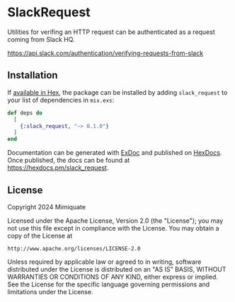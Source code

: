 # SlackRequest

Utilities for verifing an HTTP request can be authenticated as a request
coming from Slack HQ.

https://api.slack.com/authentication/verifying-requests-from-slack

## Installation

If [available in Hex](https://hex.pm/docs/publish), the package can be installed
by adding `slack_request` to your list of dependencies in `mix.exs`:

```elixir
def deps do
  [
    {:slack_request, "~> 0.1.0"}
  ]
end
```

Documentation can be generated with [ExDoc](https://github.com/elixir-lang/ex_doc)
and published on [HexDocs](https://hexdocs.pm). Once published, the docs can
be found at <https://hexdocs.pm/slack_request>.

## License

Copyright 2024 Mimiquate

Licensed under the Apache License, Version 2.0 (the "License");
you may not use this file except in compliance with the License.
You may obtain a copy of the License at

    http://www.apache.org/licenses/LICENSE-2.0

Unless required by applicable law or agreed to in writing, software
distributed under the License is distributed on an "AS IS" BASIS,
WITHOUT WARRANTIES OR CONDITIONS OF ANY KIND, either express or implied.
See the License for the specific language governing permissions and
limitations under the License.
